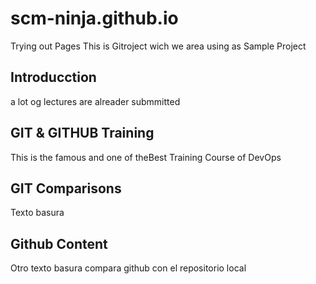 # scm-ninja.github.io
Trying out Pages
This is Gitroject wich we area using as Sample Project

## Introducction
a lot og lectures are alreader submmitted

## GIT & GITHUB Training
This is the famous and one of theBest Training Course of DevOps

## GIT Comparisons
Texto basura

## Github Content
Otro texto basura compara github con el repositorio local